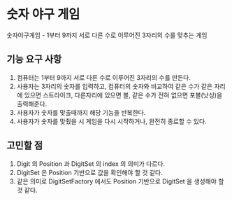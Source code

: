 # 숫자 야구 게임

숫자야구게임 - 1부터 9까지 서로 다른 수로 이루어진 3자리의 수를 맞추는 게임

## 기능 요구 사항

1. 컴퓨터는 1부터 9까지 서로 다른 수로 이루어진 3자리의 수를 만든다.
2. 사용자는 3자리의 숫자를 입력하고, 컴퓨터의 숫자와 비교하여 같은 수가 같은 자리에 있으면 스트라이크, 다른자리에 있으면 볼, 같은 수가 전혀 없으면 포볼(낫싱)을 출력해준다.
3. 사용자가 숫자를 맞출때까지 해당 기능을 반복한다.
4. 사용자가 숫자를 맞췄을 시 게임을 다시 시작하거나, 완전히 종료할 수 있다.

## 고민할 점

1. Digit 의 Position 과 DigitSet 의 index 의 의미가 다르다.
2. DigitSet 은 Position 기반으로 값을 확인해야 할 것 같다.
3. 같은 의미로 DigitSetFactory 에서도 Position 기반으로 DigitSet 을 생성해야 할 것 같다.
